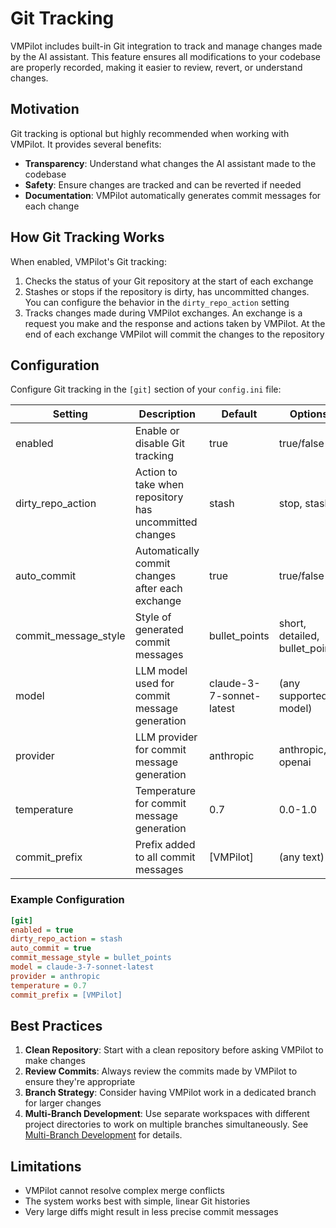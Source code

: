 # Git Tracking

VMPilot includes built-in Git integration to track and manage changes made by the AI assistant. This feature ensures all modifications to your codebase are properly recorded, making it easier to review, revert, or understand changes.

## Motivation

Git tracking is optional but highly recommended when working with VMPilot. It provides several benefits:

- **Transparency**: Understand what changes the AI assistant made to the codebase
- **Safety**: Ensure changes are tracked and can be reverted if needed
- **Documentation**: VMPilot automatically generates commit messages for each change

## How Git Tracking Works

When enabled, VMPilot's Git tracking:

1. Checks the status of your Git repository at the start of each exchange
2. Stashes or stops if the repository is dirty, has uncommitted changes. You can configure the behavior in the `dirty_repo_action` setting
3. Tracks changes made during VMPilot exchanges. An exchange is a request you make and the response and actions taken by VMPilot. At the end of each exchange VMPilot will commit the changes to the repository

## Configuration

Configure Git tracking in the `[git]` section of your `config.ini` file:

| Setting | Description | Default | Options |
|---------|-------------|---------|---------|
| enabled | Enable or disable Git tracking | true | true/false |
| dirty_repo_action | Action to take when repository has uncommitted changes | stash | stop, stash |
| auto_commit | Automatically commit changes after each exchange | true | true/false |
| commit_message_style | Style of generated commit messages | bullet_points | short, detailed, bullet_points |
| model | LLM model used for commit message generation | claude-3-7-sonnet-latest | (any supported model) |
| provider | LLM provider for commit message generation | anthropic | anthropic, openai |
| temperature | Temperature for commit message generation | 0.7 | 0.0-1.0 |
| commit_prefix | Prefix added to all commit messages | [VMPilot] | (any text) |

### Example Configuration

```ini
[git]
enabled = true
dirty_repo_action = stash
auto_commit = true
commit_message_style = bullet_points
model = claude-3-7-sonnet-latest
provider = anthropic
temperature = 0.7
commit_prefix = [VMPilot]
```

## Best Practices

1. **Clean Repository**: Start with a clean repository before asking VMPilot to make changes
2. **Review Commits**: Always review the commits made by VMPilot to ensure they're appropriate
3. **Branch Strategy**: Consider having VMPilot work in a dedicated branch for larger changes
4. **Multi-Branch Development**: Use separate workspaces with different project directories to work on multiple branches simultaneously. See [Multi-Branch Development](getting-started.md#multi-branch-development) for details.

## Limitations

- VMPilot cannot resolve complex merge conflicts
- The system works best with simple, linear Git histories
- Very large diffs might result in less precise commit messages
